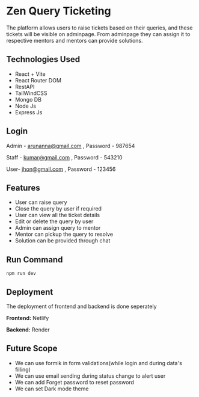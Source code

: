 
# Zen Query Ticketing

The platform allows users to raise tickets based on their queries, and these tickets will be visible on adminpage. From adminpage they can assign it to respective mentors and mentors can provide solutions.


## Technologies Used
- React + Vite
- React Router DOM
- RestAPI
- TailWindCSS
- Mongo DB
- Node Js
- Express Js
## Login 

Admin - arunanna@gmail.com , Password - 987654

Staff - kumar@gmail.com , Password - 543210

User- jhon@gmail.com , Password - 123456
## Features

- User can raise query
- Close the query by user if required
- User can view all the ticket details
- Edit or delete the query by user
- Admin can assign query to mentor
- Mentor can pickup the query to resolve
- Solution can be provided through chat


## Run Command
` npm run dev `
## Deployment

The deployment of frontend and backend is done seperately

**Frontend:** Netlify

**Backend:** Render



## Future Scope
- We can use formik in form validations(while login and during data's filling)
- We can use email sending during status change to alert user
- We can add Forget password to reset password
- We can set Dark mode theme